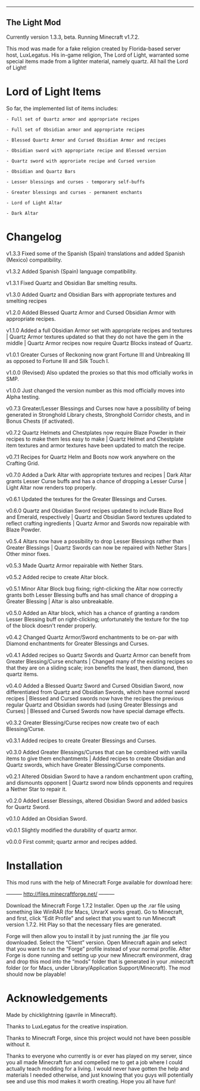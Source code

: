 --------------
The Light Mod
--------------
Currently version 1.3.3, beta. Running Minecraft v1.7.2.

This mod was made for a fake religion created by Florida-based server host, LuxLegatus. His in-game religion, The Lord of Light, warranted some special items made from a lighter material, namely quartz. All hail the Lord of Light!


Lord of Light Items
====================
So far, the implemented list of items includes:

	- Full set of Quartz armor and appropriate recipes

	- Full set of Obsidian armor and appropriate recipes

	- Blessed Quartz Armor and Cursed Obsidian Armor and recipes

	- Obsidian sword with appropriate recipe and Blessed version

	- Quartz sword with approriate recipe and Cursed version

	- Obsidian and Quartz Bars

	- Lesser blessings and curses - temporary self-buffs

	- Greater blessings and curses - permanent enchants

	- Lord of Light Altar

	- Dark Altar

Changelog
=========
v1.3.3 Fixed some of the Spanish (Spain) translations and added Spanish (Mexico) compatibility.

v1.3.2 Added Spanish (Spain) language compatibility.

v1.3.1 Fixed Quartz and Obsidian Bar smelting results.

v1.3.0 Added Quartz and Obsidian Bars with appropriate textures and smelting recipes

v1.2.0 Added Blessed Quartz Armor and Cursed Obsidian Armor with appropriate recipes.

v1.1.0 Added a full Obsidian Armor set with appropriate recipes and textures | Quartz Armor textures updated so that they do not have the gem in the middle | Quartz Armor recipes now require Quartz Blocks instead of Quartz.

v1.0.1 Greater Curses of Reckoning now grant Fortune III and Unbreaking III as opposed to Fortune III and Silk Touch I.

v1.0.0 (Revised) Also updated the proxies so that this mod officially works in SMP.

v1.0.0 Just changed the version number as this mod officially moves into Alpha testing.

v0.7.3 Greater/Lesser Blessings and Curses now have a possibility of being generated in Stronghold Library chests, Stronghold Corridor chests, and in Bonus Chests (if activated).

v0.7.2 Quartz Helmets and Chestplates now require Blaze Powder in their recipes to make them less easy to make | Quartz Helmet and Chestplate item textures and armor textures have been updated to match the recipe.

v0.7.1 Recipes for Quartz Helm and Boots now work anywhere on the Crafting Grid.

v0.7.0 Added a Dark Altar with appropriate textures and recipes | Dark Altar grants Lesser Curse buffs and has a chance of dropping a Lesser Curse | Light Altar now renders top properly.

v0.6.1 Updated the textures for the Greater Blessings and Curses.

v0.6.0 Quartz and Obsidian Sword recipes updated to include Blaze Rod and Emerald, respectively | Quartz and Obsidian Sword textures updated to reflect crafting ingredients | Quartz Armor and Swords now repairable with Blaze Powder.

v0.5.4 Altars now have a possibility to drop Lesser Blessings rather than Greater Blessings | Quartz Swords can now be repaired with Nether Stars | Other minor fixes.

v0.5.3 Made Quartz Armor repairable with Nether Stars.

v0.5.2 Added recipe to create Altar block.

v0.5.1 Minor Altar Block bug fixing; right-clicking the Altar now correctly grants both Lesser Blessing buffs and has small chance of dropping a Greater Blessing | Altar is also unbreakable.

v0.5.0 Added an Altar block, which has a chance of granting a random Lesser Blessing buff on right-clicking; unfortunately the texture for the top of the block doesn't render properly.

v0.4.2 Changed Quartz Armor/Sword enchantments to be on-par with Diamond enchantments for Greater Blessings and Curses.

v0.4.1 Added recipes so Quartz Swords and Quartz Armor can benefit from Greater Blessing/Curse enchants | Changed many of the existing recipes so that they are on a sliding scale; iron benefits the least, then diamond, then quartz items.

v0.4.0 Added a Blessed Quartz Sword and Cursed Obsidian Sword, now differentiated from Quartz and Obsidian Swords, which have normal sword recipes | Blessed and Cursed swords now have the recipes the previous regular Quartz and Obsidian swords had (using Greater Blessings and Curses) | Blessed and Cursed Swords now have special damage effects.

v0.3.2 Greater Blessing/Curse recipes now create two of each Blessing/Curse.

v0.3.1 Added recipes to create Greater Blessings and Curses.

v0.3.0 Added Greater Blessings/Curses that can be combined with vanilla items to give them enchantments | Added recipes to create Obsidian and Quartz swords, which have Greater Blessing/Curse components.

v0.2.1 Altered Obsidian Sword to have a random enchantment upon crafting, and dismounts opponent | Quartz sword now blinds opponents and requires a Nether Star to repair it.

v0.2.0 Added Lesser Blessings, altered Obsidian Sword and added basics for Quartz Sword.

v0.1.0 Added an Obsidian Sword.

v0.0.1 Slightly modified the durability of quartz armor.

v0.0.0 First commit; quartz armor and recipes added.


Installation
=============
This mod runs with the help of Minecraft Forge available for download here:

——— http://files.minecraftforge.net/ ———

Download the Minecraft Forge 1.7.2 Installer. Open up the .rar file using something like WinRAR (for Macs, UnrarX works great). Go to Minecraft, and first, click “Edit Profile” and select that you want to run Minecraft version 1.7.2. Hit Play so that the necessary files are generated.

Forge will then allow you to install it by just running the .jar file you downloaded. Select the “Client” version. Open Minecraft again and select that you want to run the “Forge” profile instead of your normal profile. After Forge is done running and setting up your new Minecraft environment, drag and drop this mod into the “mods” folder that is generated in your .minecraft folder (or for Macs, under Library/Application Support/Minecraft). The mod should now be playable!


Acknowledgements
=======================
Made by chicklightning (gavrile in Minecraft).

Thanks to LuxLegatus for the creative inspiration.

Thanks to Minecraft Forge, since this project would not have been possible without it.

Thanks to everyone who currently is or ever has played on my server, since you all made Minecraft fun and compelled me to get a job where I could actually teach modding for a living. I would never have gotten the help and materials I needed otherwise, and just knowing that you guys will potentially see and use this mod makes it worth creating. Hope you all have fun!
